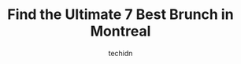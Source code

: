 ---
layout: ampstory
image: https://i0.wp.com/www.auto.or.id/wp-content/uploads/2023/06/le-cartet-resto-boutique-0-montreal-1686322138.jpeg?resize=640,853
author: techidn
featured: false
description: Montreal, Quebec, Canada is a haven for Brunch enthusiasts, boasting an impressive array of 7 top-notch establishments. Whether youre a seasoned connoisseur or simply curious to explore the
title: Find the Ultimate 7 Best Brunch in Montreal
cover:
   title: Find the Ultimate 7 Best Brunch in Montreal
   subtitle: AUTO.OR.ID
   background: https://www.auto.or.id/wp-content/uploads/2023/06/le-cartet-resto-boutique-0-montreal-1686322138.jpeg

pages: 
 - layout: thirds
   top: <h1>#1 Le Passé Composé</h1>
   bottom: "<p>Its definitely one of my best place for brunch. It is one of the few places you can reserve. Food is heavy. Quantity/pricing is very friendly. Your stomach will defini</p>"
   background: https://www.auto.or.id/wp-content/uploads/2023/06/le-cartet-resto-boutique-1-montreal-1686322139.jpeg
   backgroundblur: true
 - layout: thirds
   top: <h1>#2 Arthurs Nosh Bar</h1>
   bottom: "<p>4621 Notre-Dame St W, Montreal, Quebec H4C 1S5, Canada</p>"
   background: https://www.auto.or.id/wp-content/uploads/2023/06/le-cartet-resto-boutique-2-montreal-1686322140.jpeg
   cta:
      link: https://www.auto.or.id/find-the-ultimate-7-best-brunch-in-montreal/
      text: Find the Ultimate 7 Best Brunch in Montreal
 - layout: thirds
   top: <h1>#3 Eggspectation Complexe Desjardins</h1>
   bottom: "<p>190 Saint-Catherine St W, Montreal, Quebec H2X 2X3, Canada</p>"
   background: https://images.unsplash.com/photo-1568616389393-4ca37d7e129f?ixlib=rb-4.0.3&ixid=MnwxMjA3fDB8MHxwaG90by1wYWdlfHx8fGVufDB8fHx8&auto=format&fit=crop&w=640&h=853&q=80
   cta:
      link: https://www.auto.or.id/find-the-ultimate-7-best-brunch-in-montreal/
      text: Find the Ultimate 7 Best Brunch in Montreal
 - layout: thirds
   top: <h1>#4 Restaurant LAvenue</h1>
   bottom: "<p>3612 Notre-Dame St W, Montreal, Quebec H4C 1P5, Canada</p>"
   background: https://images.unsplash.com/photo-1628685083829-d31d88bb2757?ixlib=rb-4.0.3&ixid=MnwxMjA3fDB8MHxwaG90by1wYWdlfHx8fGVufDB8fHx8&auto=format&fit=crop&w=640&h=853&q=80
   cta:
      link: https://www.auto.or.id/find-the-ultimate-7-best-brunch-in-montreal/
      text: Find the Ultimate 7 Best Brunch in Montreal
 - layout: thirds
   top: <h1>#5 Le Cartet Resto Boutique</h1>
   bottom: "<p>106 McGill St, Montreal, Quebec H2Y 2E5, Canada</p>"
   background: https://images.unsplash.com/photo-1607120349427-e3146fe0a68f?ixlib=rb-4.0.3&ixid=MnwxMjA3fDB8MHxwaG90by1wYWdlfHx8fGVufDB8fHx8&auto=format&fit=crop&w=640&h=853&q=80
   cta:
      link: https://www.auto.or.id/find-the-ultimate-7-best-brunch-in-montreal/
      text: Find the Ultimate 7 Best Brunch in Montreal
 - layout: thirds
   top: <h1>#6 Cora</h1>
   bottom: "<p>1240 Drummond St, Montreal, Quebec H3G 1V7, Canada</p>"
   background: https://images.unsplash.com/photo-1559384403-c23988dd4219?ixlib=rb-4.0.3&ixid=MnwxMjA3fDB8MHxwaG90by1wYWdlfHx8fGVufDB8fHx8&auto=format&fit=crop&w=640&h=853&q=80
   cta:
      link: https://www.auto.or.id/find-the-ultimate-7-best-brunch-in-montreal/
      text: Find the Ultimate 7 Best Brunch in Montreal
 - layout: thirds
   top: <h1>#7 LOeufrier (St-Henri)</h1>
   bottom: "<p>3714 Notre-Dame St W, Montreal, Quebec H4C 1P7, Canada</p>"
   background: https://images.unsplash.com/photo-1639927664632-c080477d9fe5?ixlib=rb-4.0.3&ixid=MnwxMjA3fDB8MHxwaG90by1wYWdlfHx8fGVufDB8fHx8&auto=format&fit=crop&w=640&h=853&q=80
   cta:
      link: https://www.auto.or.id/find-the-ultimate-7-best-brunch-in-montreal/
      text: Find the Ultimate 7 Best Brunch in Montreal
 - layout: thirds
   middle: Continue reading...
   background: https://images.unsplash.com/photo-1610684003787-d6a8c36b8547?ixlib=rb-4.0.3&ixid=MnwxMjA3fDB8MHxwaG90by1wYWdlfHx8fGVufDB8fHx8&auto=format&fit=crop&w=640&h=853&q=80
   cta:
      link: https://www.auto.or.id/find-the-ultimate-7-best-brunch-in-montreal/
      text: Find the Ultimate 7 Best Brunch in Montreal

---